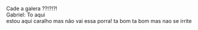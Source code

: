 

Cade a galera ??!?!?!
<br>Gabriel: To aqui</br>
estou aqui caralho mas não vai essa porra!
ta bom ta bom mas nao se irrite
